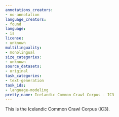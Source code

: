 ```yaml
---
annotations_creators:
- no-annotation
language_creators:
- found
language:
- is
license:
- unknown
multilinguality:
- monolingual
size_categories:
- unknown
source_datasets:
- original
task_categories:
- text-generation
task_ids:
- language-modeling
pretty_name: Icelandic Common Crawl Corpus - IC3
---
```


This is the Icelandic Common Crawl Corpus (IC3).




